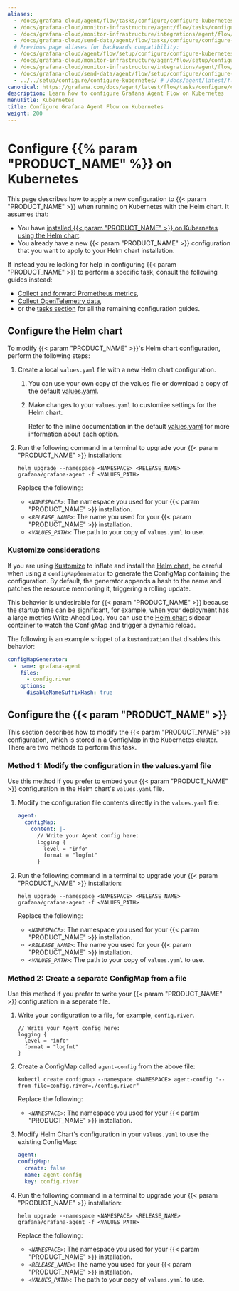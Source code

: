 ```yaml
---
aliases:
  - /docs/grafana-cloud/agent/flow/tasks/configure/configure-kubernetes/
  - /docs/grafana-cloud/monitor-infrastructure/agent/flow/tasks/configure/configure-kubernetes/
  - /docs/grafana-cloud/monitor-infrastructure/integrations/agent/flow/tasks/configure/configure-kubernetes/
  - /docs/grafana-cloud/send-data/agent/flow/tasks/configure/configure-kubernetes/
  # Previous page aliases for backwards compatibility:
  - /docs/grafana-cloud/agent/flow/setup/configure/configure-kubernetes/
  - /docs/grafana-cloud/monitor-infrastructure/agent/flow/setup/configure/configure-kubernetes/
  - /docs/grafana-cloud/monitor-infrastructure/integrations/agent/flow/setup/configure/configure-kubernetes/
  - /docs/grafana-cloud/send-data/agent/flow/setup/configure/configure-kubernetes/
  - ../../setup/configure/configure-kubernetes/ # /docs/agent/latest/flow/setup/configure/configure-kubernetes/
canonical: https://grafana.com/docs/agent/latest/flow/tasks/configure/configure-kubernetes/
description: Learn how to configure Grafana Agent Flow on Kubernetes
menuTitle: Kubernetes
title: Configure Grafana Agent Flow on Kubernetes
weight: 200
---
```


# Configure {{% param "PRODUCT_NAME" %}} on Kubernetes

This page describes how to apply a new configuration to {{< param "PRODUCT_NAME" >}}
when running on Kubernetes with the Helm chart. It assumes that:

- You have [installed {{< param "PRODUCT_NAME" >}} on Kubernetes using the Helm chart][k8s-install].
- You already have a new {{< param "PRODUCT_NAME" >}} configuration that you
  want to apply to your Helm chart installation.

If instead you're looking for help in configuring {{< param "PRODUCT_NAME" >}} to perform a specific task,
consult the following guides instead:

- [Collect and forward Prometheus metrics][prometheus],
- [Collect OpenTelemetry data][otel],
- or the [tasks section][tasks] for all the remaining configuration guides.

[prometheus]: ../../collect-prometheus-metrics/
[otel]: ../../collect-opentelemetry-data/
[tasks]: ../
[k8s-install]: ../../../get-started/install/kubernetes/

## Configure the Helm chart

To modify {{< param "PRODUCT_NAME" >}}'s Helm chart configuration, perform the following steps:

1. Create a local `values.yaml` file with a new Helm chart configuration.

   1. You can use your own copy of the values file or download a copy of the
      default [values.yaml][].

   1. Make changes to your `values.yaml` to customize settings for the
      Helm chart.

      Refer to the inline documentation in the default [values.yaml][] for more
      information about each option.

1. Run the following command in a terminal to upgrade your {{< param "PRODUCT_NAME" >}} installation:

   ```shell
   helm upgrade --namespace <NAMESPACE> <RELEASE_NAME> grafana/grafana-agent -f <VALUES_PATH>
   ```

   Replace the following:

   - _`<NAMESPACE>`_: The namespace you used for your {{< param "PRODUCT_NAME" >}} installation.
   - _`<RELEASE_NAME>`_: The name you used for your {{< param "PRODUCT_NAME" >}} installation.
   - _`<VALUES_PATH>`_: The path to your copy of `values.yaml` to use.

[values.yaml]: https://raw.githubusercontent.com/grafana/agent/main/operations/helm/charts/grafana-agent/values.yaml

### Kustomize considerations

If you are using [Kustomize][] to inflate and install the [Helm chart][], be careful
when using a `configMapGenerator` to generate the ConfigMap containing the
configuration. By default, the generator appends a hash to the name and patches
the resource mentioning it, triggering a rolling update.

This behavior is undesirable for {{< param "PRODUCT_NAME" >}} because the
startup time can be significant, for example, when your deployment has a large
metrics Write-Ahead Log. You can use the [Helm chart][] sidecar container to
watch the ConfigMap and trigger a dynamic reload.

The following is an example snippet of a `kustomization` that disables this behavior:

```yaml
configMapGenerator:
  - name: grafana-agent
    files:
      - config.river
    options:
      disableNameSuffixHash: true
```

## Configure the {{< param "PRODUCT_NAME" >}}

This section describes how to modify the {{< param "PRODUCT_NAME" >}} configuration, which is stored in a ConfigMap in the Kubernetes cluster.
There are two methods to perform this task.

### Method 1: Modify the configuration in the values.yaml file

Use this method if you prefer to embed your {{< param "PRODUCT_NAME" >}} configuration in the Helm chart's `values.yaml` file.

1. Modify the configuration file contents directly in the `values.yaml` file:

   ```yaml
   agent:
     configMap:
       content: |-
         // Write your Agent config here:
         logging {
           level = "info"
           format = "logfmt"
         }
   ```

1. Run the following command in a terminal to upgrade your {{< param "PRODUCT_NAME" >}} installation:

   ```shell
   helm upgrade --namespace <NAMESPACE> <RELEASE_NAME> grafana/grafana-agent -f <VALUES_PATH>
   ```

   Replace the following:

   - _`<NAMESPACE>`_: The namespace you used for your {{< param "PRODUCT_NAME" >}} installation.
   - _`<RELEASE_NAME>`_: The name you used for your {{< param "PRODUCT_NAME" >}} installation.
   - _`<VALUES_PATH>`_: The path to your copy of `values.yaml` to use.

### Method 2: Create a separate ConfigMap from a file

Use this method if you prefer to write your {{< param "PRODUCT_NAME" >}} configuration in a separate file.

1. Write your configuration to a file, for example, `config.river`.

   ```river
   // Write your Agent config here:
   logging {
     level = "info"
     format = "logfmt"
   }
   ```

1. Create a ConfigMap called `agent-config` from the above file:

   ```shell
   kubectl create configmap --namespace <NAMESPACE> agent-config "--from-file=config.river=./config.river"
   ```

   Replace the following:

   - _`<NAMESPACE>`_: The namespace you used for your {{< param "PRODUCT_NAME" >}} installation.

1. Modify Helm Chart's configuration in your `values.yaml` to use the existing ConfigMap:

   ```yaml
   agent:
   configMap:
     create: false
     name: agent-config
     key: config.river
   ```

1. Run the following command in a terminal to upgrade your {{< param "PRODUCT_NAME" >}} installation:

   ```shell
   helm upgrade --namespace <NAMESPACE> <RELEASE_NAME> grafana/grafana-agent -f <VALUES_PATH>
   ```

   Replace the following:

   - _`<NAMESPACE>`_: The namespace you used for your {{< param "PRODUCT_NAME" >}} installation.
   - _`<RELEASE_NAME>`_: The name you used for your {{< param "PRODUCT_NAME" >}} installation.
   - _`<VALUES_PATH>`_: The path to your copy of `values.yaml` to use.

[Helm chart]: https://github.com/grafana/agent/tree/main/operations/helm/charts/grafana-agent
[Kustomize]: https://kubernetes.io/docs/tasks/manage-kubernetes-objects/kustomization/
